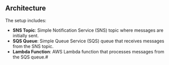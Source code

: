 ## Architecture

The setup includes:

- **SNS Topic**: Simple Notification Service (SNS) topic where messages are initially sent.
- **SQS Queue**: Simple Queue Service (SQS) queue that receives messages from the SNS topic.
- **Lambda Function**: AWS Lambda function that processes messages from the SQS queue.# 

